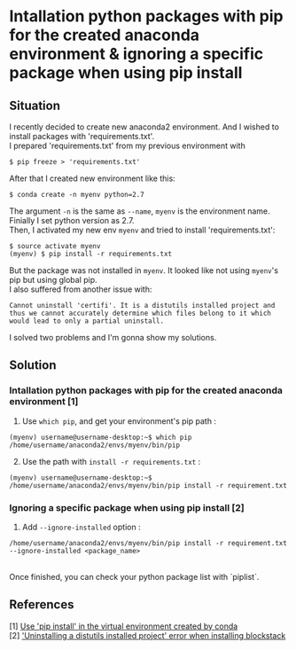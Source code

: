 # Intallation python packages with pip for the created anaconda environment & ignoring a specific package when using pip install
## Situation
I recently decided to create new anaconda2 environment. And I wished to install packages with 'requirements.txt'. <br>
I prepared 'requirements.txt' from my previous environment with
```
$ pip freeze > 'requirements.txt'
```
After that I created new environment like this:
```
$ conda create -n myenv python=2.7
```
The argument `-n` is the same as `--name`, `myenv` is the environment name. Finially I set python version as 2.7.<br>
Then, I activated my new env `myenv` and tried to install 'requirements.txt':
```
$ source activate myenv
(myenv) $ pip install -r requirements.txt
```
But the package was not installed in `myenv`. It looked like not using `myenv`'s pip but using global pip. <br>
I also suffered from another issue with:
```
Cannot uninstall 'certifi'. It is a distutils installed project and thus we cannot accurately determine which files belong to it which would lead to only a partial uninstall.
```
I solved two problems and I'm gonna show my solutions.<br>

## Solution
### Intallation python packages with pip for the created anaconda environment [1]
1. Use `which pip`, and get your environment's pip path : 
```
(myenv) username@username-desktop:~$ which pip
/home/username/anaconda2/envs/myenv/bin/pip
```
2. Use the path with `install -r requirements.txt` : 
```
(myenv) username@username-desktop:~$ /home/username/anaconda2/envs/myenv/bin/pip install -r requirement.txt 
```
### Ignoring a specific package when using pip install [2]
1. Add `--ignore-installed` option :
```
/home/username/anaconda2/envs/myenv/bin/pip install -r requirement.txt --ignore-installed <package_name>
```
<br>
Once finished, you can check your python package list with  `piplist`.

## References
\[1\] [Use 'pip install' in the virtual environment created by conda](https://github.com/ContinuumIO/anaconda-issues/issues/1429) <br>
\[2\] ['Uninstalling a distutils installed project' error when installing blockstack](https://github.com/blockstack/blockstack-core/issues/504)
